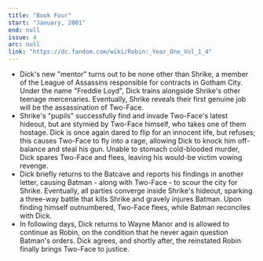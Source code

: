 ```yaml
---
title: "Book Four"
start: "January, 2001"
end: null
issue: 4
arc: null
link: "https://dc.fandom.com/wiki/Robin:_Year_One_Vol_1_4"
---
```


- Dick's new "mentor" turns out to be none other than Shrike, a member of the League of Assassins responsible for contracts in Gotham City. Under the name "Freddie Loyd", Dick trains alongside Shrike's other teenage mercenaries. Eventually, Shrike reveals their first genuine job will be the assassination of Two-Face.
- Shrike's "pupils" successfully find and invade Two-Face's latest hideout, but are stymied by Two-Face himself, who takes one of them hostage. Dick is once again dared to flip for an innocent life, but refuses; this causes Two-Face to fly into a rage, allowing Dick to knock him off-balance and steal his gun. Unable to stomach cold-blooded murder, Dick spares Two-Face and flees, leaving his would-be victim vowing revenge.
- Dick briefly returns to the Batcave and reports his findings in another letter, causing Batman - along with Two-Face - to scour the city for Shrike. Eventually, all parties converge inside Shrike's hideout, sparking a three-way battle that kills Shrike and gravely injures Batman. Upon finding himself outnumbered, Two-Face flees, while Batman reconciles with Dick.
- In following days, Dick returns to Wayne Manor and is allowed to continue as Robin, on the condition that he never again question Batman's orders. Dick agrees, and shortly after, the reinstated Robin finally brings Two-Face to justice.
